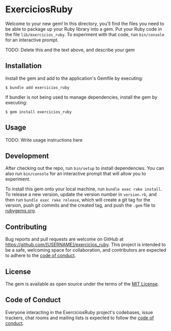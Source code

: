 # ExerciciosRuby

Welcome to your new gem! In this directory, you'll find the files you need to be able to package up your Ruby library into a gem. Put your Ruby code in the file `lib/exercicios_ruby`. To experiment with that code, run `bin/console` for an interactive prompt.

TODO: Delete this and the text above, and describe your gem

## Installation

Install the gem and add to the application's Gemfile by executing:

    $ bundle add exercicios_ruby

If bundler is not being used to manage dependencies, install the gem by executing:

    $ gem install exercicios_ruby

## Usage

TODO: Write usage instructions here

## Development

After checking out the repo, run `bin/setup` to install dependencies. You can also run `bin/console` for an interactive prompt that will allow you to experiment.

To install this gem onto your local machine, run `bundle exec rake install`. To release a new version, update the version number in `version.rb`, and then run `bundle exec rake release`, which will create a git tag for the version, push git commits and the created tag, and push the `.gem` file to [rubygems.org](https://rubygems.org).

## Contributing

Bug reports and pull requests are welcome on GitHub at https://github.com/[USERNAME]/exercicios_ruby. This project is intended to be a safe, welcoming space for collaboration, and contributors are expected to adhere to the [code of conduct](https://github.com/[USERNAME]/exercicios_ruby/blob/master/CODE_OF_CONDUCT.md).

## License

The gem is available as open source under the terms of the [MIT License](https://opensource.org/licenses/MIT).

## Code of Conduct

Everyone interacting in the ExerciciosRuby project's codebases, issue trackers, chat rooms and mailing lists is expected to follow the [code of conduct](https://github.com/[USERNAME]/exercicios_ruby/blob/master/CODE_OF_CONDUCT.md).
